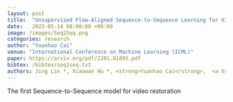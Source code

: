 ```yaml
---
layout: post
title:  "Unsupervised Flow-Aligned Sequence-to-Sequence Learning for Video Restoration"
date:   2022-05-14 08:00:00 +00:00
image: /images/Seq2Seq.png
categories: research
author: "Yuanhao Cai"
venue: "International Conference on Machine Learning (ICML)"
paper: https://arxiv.org/pdf/2201.01893.pdf
bibtex: /bibtex/seq2seq.txt
authors: Jing Lin *, Xiaowan Hu *, <strong>Yuanhao Cai</strong>,  <a href="https://www.sigs.tsinghua.edu.cn/whq/">Haoqian Wang</a>, <a href="https://scholar.google.com.hk/citations?hl=zh-CN&user=JPUwfAMAAAAJ">Youliang Yan</a>, <a href="https://scholar.google.com.hk/citations?hl=zh-CN&user=0ua28KoAAAAJ">Xueyi Zou</a>, <a href="https://henghuiding.github.io/">Henghui Ding</a>, <a href="https://yulunzhang.com/">Yulun Zhang</a>, <a href="https://ee.ethz.ch/the-department/faculty/professors/person-detail.OTAyMzM=.TGlzdC80MTEsMTA1ODA0MjU5.html">Luc Van Gool</a>
---
```

The first Sequence-to-Sequence model for video restoration
